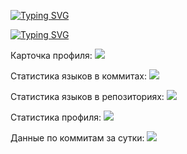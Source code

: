 <!---Пример кода-->
[![Typing SVG](https://readme-typing-svg.herokuapp.com?color=%3336CCF0&lines=Всем+мира+и+добра)](https://git.io/typing-svg)

[![Typing SVG](https://readme-typing-svg.herokuapp.com?color=%2336BCF7&lines=Computer+science+student)](https://git.io/typing-svg)

Карточка профиля:
![](https://github-profile-summary-cards.vercel.app/api/cards/profile-details?username=CelestatOne&theme=solarized_dark)

Статистика языков в коммитах:
![](https://github-profile-summary-cards.vercel.app/api/cards/most-commit-language?username=CelestatOne&theme=solarized_dark)

Статистика языков в репозиториях:
![](https://github-profile-summary-cards.vercel.app/api/cards/repos-per-language?username=CelestatOne&theme=solarized_dark)

Статистика профиля:
![](https://github-profile-summary-cards.vercel.app/api/cards/stats?username=CelestatOne&theme=solarized_dark)

Данные по коммитам за сутки:
![](https://github-profile-summary-cards.vercel.app/api/cards/productive-time?username=CelestatOne&theme=solarized_dark)
